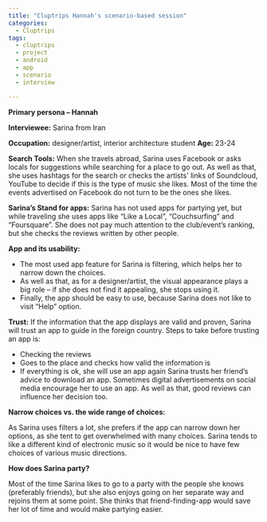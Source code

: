 ```yaml
---
title: "Cluptrips Hannah's scenario-based session"
categories:
  - Cluptrips
tags:
  - cluptrips
  - project
  - android
  - app
  - scenario
  - interview

---
```


**Primary persona – Hannah**


**Interviewee:** Sarina from Iran

**Occupation:** designer/artist, interior architecture student
**Age:** 23-24

**Search Tools:**
When she travels abroad, Sarina uses Facebook or asks locals for suggestions while searching for a place to go out. As well as that, she uses hashtags for the search or checks the artists' links of Soundcloud, YouTube to decide if this is the type of music she likes. Most of the time the events advertised on Facebook do not turn to be the ones she likes.

**Sarina’s Stand for apps:**
Sarina has not used apps for partying yet, but while traveling she uses apps like “Like a Local”, “Couchsurfing” and “Foursquare”. She does not pay much attention to the club/event’s ranking, but she checks the reviews written by other people.

**App and its usability:**
* The most used app feature for Sarina is filtering, which helps her to narrow down the choices.
* As well as that, as for a designer/artist, the visual appearance plays a big role – if she does not find it appealing, she stops using it.
* Finally, the app should be easy to use, because Sarina does not like to visit “Help” option.

**Trust:**
If the information that the app displays are valid and proven, Sarina will trust an app to guide in the foreign country. Steps to take before trusting an app is:
* Checking the reviews
* Goes to the place and checks how valid the information is
* If everything is ok, she will use an app again
Sarina trusts her friend’s advice to download an app. Sometimes digital advertisements on social media encourage her to use an app. As well as that, good reviews can influence her decision too.

**Narrow choices vs. the wide range of choices:**

As Sarina uses filters a lot, she prefers if the app can narrow down her options, as she tent to get overwhelmed with many choices. Sarina tends to like a different kind of electronic music so it would be nice to have few choices of various music directions.

**How does Sarina party?**

Most of the time Sarina likes to go to a party with the people she knows (preferably friends), but she also enjoys going on her separate way and rejoins them at some point. She thinks that friend-finding-app would save her lot of time and would make partying easier.
